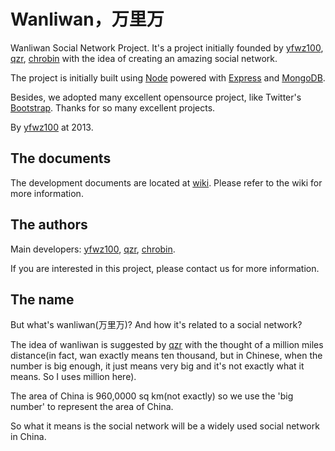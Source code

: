 Wanliwan，万里万
========

Wanliwan Social Network Project. It's a project initially founded by [yfwz100](mailto:yfwz100@yeah.net), [qzr](mailto:iloveyouliping@sina.com), [chrobin](mailto:wcw1991@163.com) with the idea of creating an amazing social network.

The project is initially built using [Node](http://www.nodejs.org) powered with [Express](http://www.expressjs.com) and [MongoDB](http://mongodb.org/).

Besides, we adopted many excellent opensource project, like Twitter's [Bootstrap](http://twitter.github.com/boostrap). Thanks for so many excellent projects.

By [yfwz100](mailto:yfwz100@yeah.net) at 2013.

## The documents 

The development documents are located at [wiki](wanliwan/wiki). Please refer to the wiki for more information.

## The authors

Main developers: [yfwz100](mailto:yfwz100@yeah.net), [qzr](mailto:iloveyouliping@sina.com), [chrobin](mailto:wcw1991@163.com).

If you are interested in this project, please contact us for more information.


## The name

But what's wanliwan(万里万)? And how it's related to a social network?

The idea of wanliwan is suggested by [qzr](mailto:iloveyouliping@sina.com) with the thought of a million miles distance(in fact, wan exactly means ten thousand, but in Chinese, when the number is big enough, it just means very big and it's not exactly what it means. So I uses million here).

The area of China is 960,0000 sq km(not exactly) so we use the 'big number' to represent the area of China.

So what it means is the social network will be a widely used social network in China.

